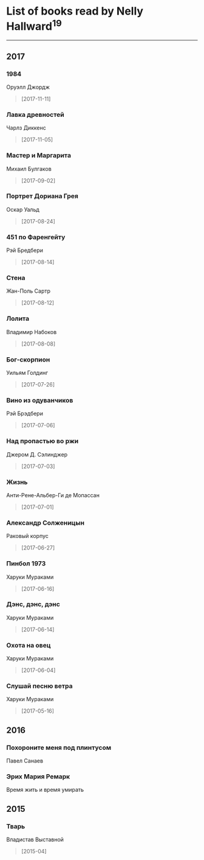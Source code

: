 # List of books read by Nelly Hallward<sup>19</sup>
---

## 2017

### 1984
Оруэлл Джордж
> [2017-11-11] 


### Лавка древностей
Чарлз Диккенс
> [2017-11-05] 


### Мастер и Маргарита
Михаил Булгаков
> [2017-09-02] 


### Портрет Дориана Грея
Оскар Уальд
> [2017-08-24] 


### 451 по Фаренгейту
Рэй Бредбери
> [2017-08-14] 


### Стена
Жан-Поль Сартр
> [2017-08-12] 


### Лолита
Владимир Набоков
> [2017-08-08] 


### Бог-скорпион
Уильям Голдинг
> [2017-07-26] 


### Вино из одуванчиков
Рэй Брэдбери
> [2017-07-06] 


### Над пропастью во ржи
Джером Д. Сэлинджер
> [2017-07-03] 


### Жизнь
Анти-Рене-Альбер-Ги де Мопассан
> [2017-07-01] 


### Александр Солженицын
Раковый корпус
> [2017-06-27] 


### Пинбол 1973
Харуки Мураками
> [2017-06-16] 


### Дэнс, дэнс, дэнс
Харуки Мураками
> [2017-06-14] 


### Охота на овец
Харуки Мураками
> [2017-06-04] 


### Слушай песню ветра
Харуки Мураками
> [2017-05-16] 



## 2016

### Похороните меня под плинтусом
Павел Санаев


### Эрих Мария Ремарк
Время жить и время умирать



## 2015

### Тварь
Владистав Выставной
> [2015-04] 




